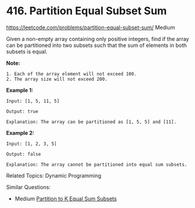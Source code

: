# 416. Partition Equal Subset Sum
<https://leetcode.com/problems/partition-equal-subset-sum/>
Medium

Given a non-empty array containing only positive integers, find if the array can be partitioned into two subsets such that the sum of elements in both subsets is equal.

**Note:**

    1. Each of the array element will not exceed 100.
    2. The array size will not exceed 200.
 
**Example 1:**

    Input: [1, 5, 11, 5]

    Output: true

    Explanation: The array can be partitioned as [1, 5, 5] and [11].
 

**Example 2:**

    Input: [1, 2, 3, 5]

    Output: false

    Explanation: The array cannot be partitioned into equal sum subsets.

Related Topics: Dynamic Programming

Similar Questions: 
* Medium [Partition to K Equal Sum Subsets](https://leetcode.com/problems/partition-to-k-equal-sum-subsets/)